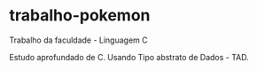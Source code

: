 # trabalho-pokemon
Trabalho da faculdade - Linguagem C

Estudo aprofundado de C. Usando Tipo abstrato de Dados - TAD.
